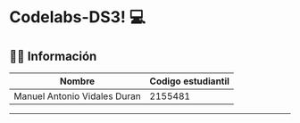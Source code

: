 
# Codelabs-DS3! 💻

## 🧑‍💻 Información

|    Nombre        | Codigo estudiantil  |
|---------------------|--------------|
| Manuel Antonio Vidales Duran |     2155481      |

---
